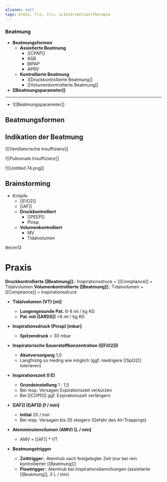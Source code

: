 ```yaml
---
aliases: null
tags: m/m13, f/🫁, f/💤, a/Intervention/Therapie
---
```

### Beatmung
- **Beatmungsformen**
	- **Assistierte Beatmung**
		- [[CPAP]]
		- ASB
		- BIPAP
		- APRV
	- **Kontrollierte Beatmung**
		- [[Druckkontrollierte Beatmung]]
		- [[Volumenkontrollierte Beatmung]]
- **[[Beatmungsparameter]]**


---
- ![[Beatmungsparameter]]
## Beatmungsformen



## Indikation der Beatmung

![[Ventilatorische Insuffizienz]]



![[Pulmonale Insuffizienz]]


![[Untitled 74.png]]

## Brainstorming

- Knöpfe
    - [[FiO2]]
    - [[AF]]
    - **Druckkontrolliert**
        - [[PEEP]]
        - Pinsp
    - **Volumenkontrolliert**
        - MV
        - Tidalvolumen

#m/m13

# Praxis
**Druckkontrollierte [[Beatmung]]**:: Inspirationsdruck + [[Compliance]] = Tidalvolumen
**Volumenkontrollierte [[Beatmung]]**:: Tidalvolumen + [[Compliance]] = Inspirationsdruck

- **Tidalvolumen (VT) [ml]**
    - **Lungengesunde Pat.** 6-8 ml / kg KG
    - **Pat. mit [[ARDS]]** <6 ml / kg KG
- **Inspirationsdruck (Pinsp) [mbar]**
    - **Spitzendruck** < 30 mbar


- **Inspiratorische Sauerstoffkonzentration ([[FiO2]])**
    - **Akutversorgung** 1,0
    - Langfristig so niedrig wie möglich (ggf. niedrigere [[SpO2]] tolerieren)
- **Inspirationszeit (I:E)**
    - **Grundeinstellung** 1 : 1,5
    - Bei resp. Versagen Expirationszeit verkürzen
    - Bei [[COPD]] ggf. Expirationszeit verlängern
- **[[AF]] ([[AF]]) [f / min]**
    - **Initial** 20 / min
    - Bei resp. Versagen bis 35 steigern (Gefahr des Air-Trappings)
- **Atemminutenvilumen (AMV) [L / min]**
    - AMV = [[AF]] * VT
- **Beatmungstrigger**
    - **Zeittrigger**:: Atemhub nach festgelegter Zeit (nur bei rein kontrollierter [[Beatmung]])
    - **Flowtrigger**:: Atemhub bei Inspirationsbemühungen (assistierte [[Beatmung]], 3 L / min)